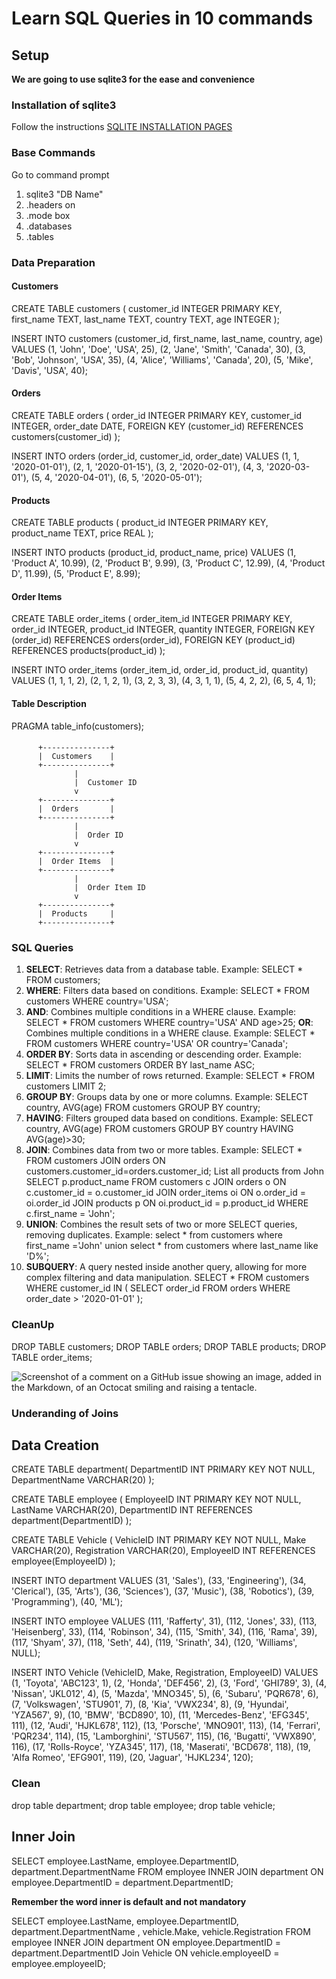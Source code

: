 # Learn SQL Queries in 10 commands

## Setup
**We are going to use sqlite3 for the ease and convenience**
### Installation of sqlite3
Follow the instructions
[SQLITE INSTALLATION PAGES](https://www.sqlite.org/download.html)
### Base Commands
Go to command prompt
1. sqlite3 "DB Name"
2. .headers on
3. .mode box
4. .databases
5. .tables

### Data Preparation
#### Customers
CREATE TABLE customers (
    customer_id INTEGER PRIMARY KEY,
    first_name TEXT,
    last_name TEXT,
    country TEXT,
    age INTEGER
);

INSERT INTO customers (customer_id, first_name, last_name, country, age)
VALUES
    (1, 'John', 'Doe', 'USA', 25),
    (2, 'Jane', 'Smith', 'Canada', 30),
    (3, 'Bob', 'Johnson', 'USA', 35),
    (4, 'Alice', 'Williams', 'Canada', 20),
    (5, 'Mike', 'Davis', 'USA', 40);
#### Orders
CREATE TABLE orders (
    order_id INTEGER PRIMARY KEY,
    customer_id INTEGER,
    order_date DATE,
    FOREIGN KEY (customer_id) REFERENCES customers(customer_id)
);

INSERT INTO orders (order_id, customer_id, order_date)
VALUES
    (1, 1, '2020-01-01'),
    (2, 1, '2020-01-15'),
    (3, 2, '2020-02-01'),
    (4, 3, '2020-03-01'),
    (5, 4, '2020-04-01'),
    (6, 5, '2020-05-01');
#### Products
CREATE TABLE products (
    product_id INTEGER PRIMARY KEY,
    product_name TEXT,
    price REAL
);

INSERT INTO products (product_id, product_name, price)
VALUES
    (1, 'Product A', 10.99),
    (2, 'Product B', 9.99),
    (3, 'Product C', 12.99),
    (4, 'Product D', 11.99),
    (5, 'Product E', 8.99);
#### Order Items
CREATE TABLE order_items (
    order_item_id INTEGER PRIMARY KEY,
    order_id INTEGER,
    product_id INTEGER,
    quantity INTEGER,
    FOREIGN KEY (order_id) REFERENCES orders(order_id),
    FOREIGN KEY (product_id) REFERENCES products(product_id)
);

INSERT INTO order_items (order_item_id, order_id, product_id, quantity)
VALUES
    (1, 1, 1, 2),
    (2, 1, 2, 1),
    (3, 2, 3, 3),
    (4, 3, 1, 1),
    (5, 4, 2, 2),
    (6, 5, 4, 1);
#### Table Description
PRAGMA table_info(customers);

####
          +---------------+
          |  Customers    |
          +---------------+
                  |
                  |  Customer ID
                  v
          +---------------+
          |  Orders       |
          +---------------+
                  |
                  |  Order ID
                  v
          +---------------+
          |  Order Items  |
          +---------------+
                  |
                  |  Order Item ID
                  v
          +---------------+
          |  Products     |
          +---------------+


          
### SQL Queries
1. **SELECT**: Retrieves data from a database table. Example: SELECT * FROM customers;
2. **WHERE**: Filters data based on conditions. Example: SELECT * FROM customers WHERE country='USA';
3. **AND**: Combines multiple conditions in a WHERE clause. Example: SELECT * FROM customers WHERE country='USA' AND age>25;
**OR**: Combines multiple conditions in a WHERE clause. Example: SELECT * FROM customers WHERE country='USA' OR country='Canada';
4. **ORDER BY**: Sorts data in ascending or descending order. Example: SELECT * FROM customers ORDER BY last_name ASC;
5. **LIMIT**: Limits the number of rows returned. Example: SELECT * FROM customers LIMIT 2;
6. **GROUP BY**: Groups data by one or more columns. Example: SELECT country, AVG(age) FROM customers GROUP BY country;
7. **HAVING**: Filters grouped data based on conditions. Example: SELECT country, AVG(age) FROM customers GROUP BY country HAVING AVG(age)>30;
8. **JOIN**: Combines data from two or more tables. Example: SELECT * FROM customers JOIN orders ON customers.customer_id=orders.customer_id;
List all products from John
SELECT p.product_name
FROM customers c
JOIN orders o ON c.customer_id = o.customer_id
JOIN order_items oi ON o.order_id = oi.order_id
JOIN products p ON oi.product_id = p.product_id
WHERE c.first_name = 'John';
9. **UNION**: Combines the result sets of two or more SELECT queries, removing duplicates. Example: select * from customers where first_name ='John' union select * from customers where last_name like 'D%';
10. **SUBQUERY**: A query nested inside another query, allowing for more complex filtering and data manipulation.
SELECT *
FROM customers
WHERE customer_id IN (
    SELECT order_id
    FROM orders
    WHERE order_date > '2020-01-01'
);

### CleanUp
DROP TABLE customers;
DROP TABLE orders;
DROP TABLE products;
DROP TABLE order_items;


![Screenshot of a comment on a GitHub issue showing an image, added in the Markdown, of an Octocat smiling and raising a tentacle.](https://myoctocat.com/assets/images/base-octocat.svg)


### Underanding of Joins

## Data Creation
CREATE TABLE department(
    DepartmentID INT PRIMARY KEY NOT NULL,
    DepartmentName VARCHAR(20)
);

CREATE TABLE employee (
    EmployeeID INT PRIMARY KEY NOT NULL,
    LastName VARCHAR(20),
    DepartmentID INT REFERENCES department(DepartmentID)
);

CREATE TABLE Vehicle (
    VehicleID INT PRIMARY KEY NOT NULL,
    Make VARCHAR(20),
    Registration VARCHAR(20),
    EmployeeID INT REFERENCES employee(EmployeeID)
);


INSERT INTO department
VALUES (31, 'Sales'),
       (33, 'Engineering'),
       (34, 'Clerical'),
       (35, 'Arts'),
       (36, 'Sciences'),
       (37, 'Music'),
       (38, 'Robotics'),
       (39, 'Programming'),
       (40, 'ML');

INSERT INTO employee
VALUES (111, 'Rafferty', 31),
       (112, 'Jones', 33),
       (113, 'Heisenberg', 33),
       (114, 'Robinson', 34),
       (115, 'Smith', 34),
       (116, 'Rama', 39),
       (117, 'Shyam', 37),
       (118, 'Seth', 44),
       (119, 'Srinath', 34),
       (120, 'Williams', NULL);

INSERT INTO Vehicle (VehicleID, Make, Registration, EmployeeID)
VALUES
    (1, 'Toyota', 'ABC123', 1),
    (2, 'Honda', 'DEF456', 2),
    (3, 'Ford', 'GHI789', 3),
    (4, 'Nissan', 'JKL012', 4),
    (5, 'Mazda', 'MNO345', 5),
    (6, 'Subaru', 'PQR678', 6),
    (7, 'Volkswagen', 'STU901', 7),
    (8, 'Kia', 'VWX234', 8),
    (9, 'Hyundai', 'YZA567', 9),
    (10, 'BMW', 'BCD890', 10),
    (11, 'Mercedes-Benz', 'EFG345', 111),
    (12, 'Audi', 'HJKL678', 112),
    (13, 'Porsche', 'MNO901', 113),
    (14, 'Ferrari', 'PQR234', 114),
    (15, 'Lamborghini', 'STU567', 115),
    (16, 'Bugatti', 'VWX890', 116),
    (17, 'Rolls-Royce', 'YZA345', 117),
    (18, 'Maserati', 'BCD678', 118),
    (19, 'Alfa Romeo', 'EFG901', 119),
    (20, 'Jaguar', 'HJKL234', 120);
    
### Clean
drop table department;
drop table employee;
drop table vehicle;

## Inner Join
SELECT employee.LastName, employee.DepartmentID, department.DepartmentName 
FROM employee 
INNER JOIN department ON
employee.DepartmentID = department.DepartmentID;

**Remember the word inner is default and not mandatory**

SELECT employee.LastName, employee.DepartmentID, department.DepartmentName , vehicle.Make, vehicle.Registration
FROM employee 
INNER JOIN department ON
employee.DepartmentID = department.DepartmentID
Join Vehicle ON vehicle.employeeID = employee.employeeID;
